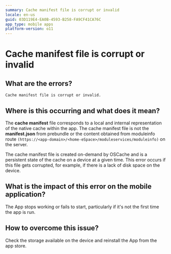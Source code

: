 ```yaml
---
summary: Cache manifest file is corrupt or invalid
locale: en-us
guid: 03D119E4-EA0B-4593-B258-FA9CF41CA76C
app_type: mobile apps
platform-version: o11
---
```


# Cache manifest file is corrupt or invalid

## What are the errors?

``Cache manifest file is corrupt or invalid.``

## Where is this occurring and what does it mean?

The **cache manifest** file corresponds to a local and internal representation of the native cache within the app. The cache manifest file is not the **manifest.json** from prebundle or the content obtained from moduleinfo route ``(https://<app-domain>/<home-eSpace>/moduleservices/moduleinfo)`` on the server. 

The cache manifest file is created on-demand by OSCache and is a persistent state of the cache on a device at a given time. This error occurs if this file gets corrupted, for example, if there is a lack of disk space on the device.

## What is the impact of this error on the mobile application?

The App stops working or fails to start, particularly if it's not the first time the app is run.

## How to overcome this issue?

Check the storage available on the device and reinstall the App from the app store.
